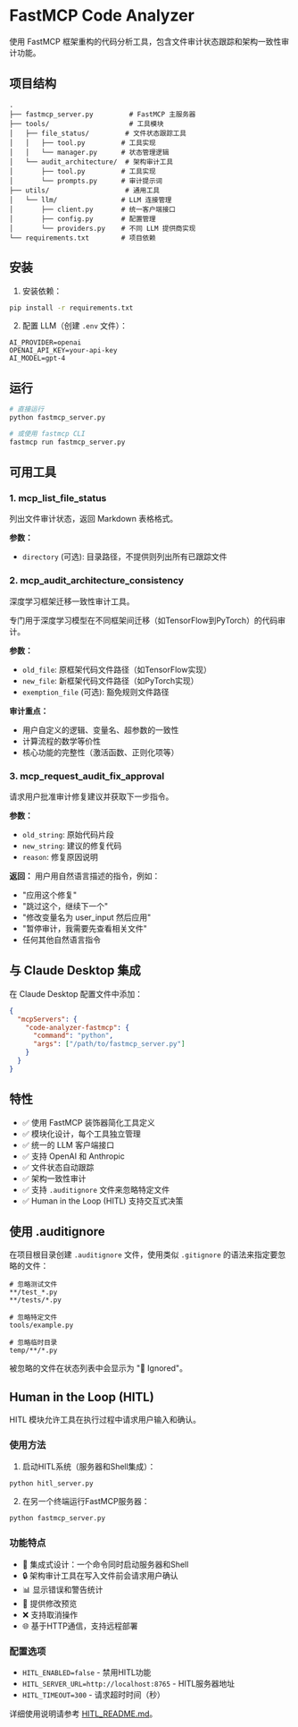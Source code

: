 # FastMCP Code Analyzer

使用 FastMCP 框架重构的代码分析工具，包含文件审计状态跟踪和架构一致性审计功能。

## 项目结构

```
.
├── fastmcp_server.py         # FastMCP 主服务器
├── tools/                    # 工具模块
│   ├── file_status/         # 文件状态跟踪工具
│   │   ├── tool.py         # 工具实现
│   │   └── manager.py      # 状态管理逻辑
│   └── audit_architecture/  # 架构审计工具
│       ├── tool.py         # 工具实现
│       └── prompts.py      # 审计提示词
├── utils/                   # 通用工具
│   └── llm/                # LLM 连接管理
│       ├── client.py       # 统一客户端接口
│       ├── config.py       # 配置管理
│       └── providers.py    # 不同 LLM 提供商实现
└── requirements.txt        # 项目依赖
```

## 安装

1. 安装依赖：
```bash
pip install -r requirements.txt
```

2. 配置 LLM（创建 `.env` 文件）：
```env
AI_PROVIDER=openai
OPENAI_API_KEY=your-api-key
AI_MODEL=gpt-4
```

## 运行

```bash
# 直接运行
python fastmcp_server.py

# 或使用 fastmcp CLI
fastmcp run fastmcp_server.py
```

## 可用工具

### 1. mcp_list_file_status
列出文件审计状态，返回 Markdown 表格格式。

**参数：**
- `directory` (可选): 目录路径，不提供则列出所有已跟踪文件

### 2. mcp_audit_architecture_consistency  
深度学习框架迁移一致性审计工具。

专门用于深度学习模型在不同框架间迁移（如TensorFlow到PyTorch）的代码审计。

**参数：**
- `old_file`: 原框架代码文件路径（如TensorFlow实现）
- `new_file`: 新框架代码文件路径（如PyTorch实现）  
- `exemption_file` (可选): 豁免规则文件路径

**审计重点：**
- 用户自定义的逻辑、变量名、超参数的一致性
- 计算流程的数学等价性
- 核心功能的完整性（激活函数、正则化项等）

### 3. mcp_request_audit_fix_approval
请求用户批准审计修复建议并获取下一步指令。

**参数：**
- `old_string`: 原始代码片段
- `new_string`: 建议的修复代码
- `reason`: 修复原因说明

**返回：**
用户用自然语言描述的指令，例如：
- "应用这个修复"
- "跳过这个，继续下一个"
- "修改变量名为 user_input 然后应用"
- "暂停审计，我需要先查看相关文件"
- 任何其他自然语言指令

## 与 Claude Desktop 集成

在 Claude Desktop 配置文件中添加：

```json
{
  "mcpServers": {
    "code-analyzer-fastmcp": {
      "command": "python",
      "args": ["/path/to/fastmcp_server.py"]
    }
  }
}
```

## 特性

- ✅ 使用 FastMCP 装饰器简化工具定义
- ✅ 模块化设计，每个工具独立管理
- ✅ 统一的 LLM 客户端接口
- ✅ 支持 OpenAI 和 Anthropic
- ✅ 文件状态自动跟踪
- ✅ 架构一致性审计
- ✅ 支持 `.auditignore` 文件来忽略特定文件
- ✅ Human in the Loop (HITL) 支持交互式决策

## 使用 .auditignore

在项目根目录创建 `.auditignore` 文件，使用类似 `.gitignore` 的语法来指定要忽略的文件：

```
# 忽略测试文件
**/test_*.py
**/tests/*.py

# 忽略特定文件
tools/example.py

# 忽略临时目录
temp/**/*.py
```

被忽略的文件在状态列表中会显示为 "🚫 Ignored"。

## Human in the Loop (HITL)

HITL 模块允许工具在执行过程中请求用户输入和确认。

### 使用方法

1. 启动HITL系统（服务器和Shell集成）：
```bash
python hitl_server.py
```

2. 在另一个终端运行FastMCP服务器：
```bash
python fastmcp_server.py
```

### 功能特点

- 🚀 集成式设计：一个命令同时启动服务器和Shell
- 🔒 架构审计工具在写入文件前会请求用户确认
- 📊 显示错误和警告统计
- 👀 提供修改预览
- ❌ 支持取消操作
- 🌐 基于HTTP通信，支持远程部署

### 配置选项

- `HITL_ENABLED=false` - 禁用HITL功能
- `HITL_SERVER_URL=http://localhost:8765` - HITL服务器地址
- `HITL_TIMEOUT=300` - 请求超时时间（秒）

详细使用说明请参考 [HITL_README.md](./HITL_README.md)。